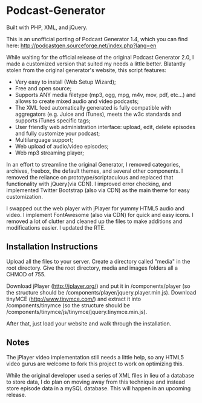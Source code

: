 # Podcast-Generator

Built with PHP, XML, and jQuery. 

This is an unofficial porting of Podcast Generator 1.4, which you can find here: http://podcastgen.sourceforge.net/index.php?lang=en

While waiting for the official release of the original Podcast Generator 2.0, I made a customized version that suited my needs a little better. Blatantly stolen from the original generator's website, this script features:

- Very easy to install (Web Setup Wizard);
- Free and open source;
- Supports ANY media filetype (mp3, ogg, mpg, m4v, mov, pdf, etc...) and allows to create mixed audio and video podcasts;
- The XML feed automatically generated is fully compatible with aggregators (e.g. Juice and iTunes), meets the w3c standards and supports iTunes specific tags;
- User friendly web administration interface: upload, edit, delete episodes and fully customize your podcast;
- Multilanguage support;
- Web upload of audio/video episodes;
- Web mp3 streaming player;

In an effort to streamline the original Generator, I removed categories, archives, freebox, the default themes, and several other components. I removed the reliance on prototype/scriptaculous and replaced that functionality with jQuery(via CDN). I improved error checking, and implemented Twitter Bootstrap (also via CDN) as the main theme for easy customization. 

I swapped out the web player with jPlayer for yummy HTML5 audio and video. I implement FontAwesome (also via CDN) for quick and easy icons. I removed a lot of clutter and cleaned up the files to make additions and modifications easier. I updated the RTE. 

## Installation Instructions
Upload all the files to your server. Create a directory called "media" in the root directory. Give the root directory, media and images folders all a CHMOD of 755. 

Download jPlayer (http://jplayer.org/) and put it in /components/player (so the structure should be /components/player/jquery.player.min.js). Download tinyMCE (http://www.tinymce.com/) and extract it into /components/tinymce (so the structure should be /components/tinymce/js/tinymce/jquery.tinymce.min.js). 

After that, just load your website and walk through the installation. 

## Notes
The jPlayer video implementation still needs a little help, so any HTML5 video gurus are welcome to fork this project to work on optimizing this.

While the original developer used a series of XML files in lieu of a database to store data, I do plan on moving away from this technique and instead store episode data in a mySQL database. This will happen in an upcoming release. 
